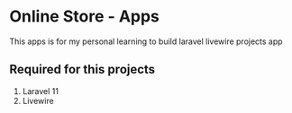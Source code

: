 # Online Store - Apps

This apps is for my personal learning to build laravel livewire projects app

## Required for this projects

1. Laravel 11
2. Livewire
